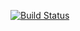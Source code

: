 [![Build Status](https://app.travis-ci.com/omerilbilgi/myDemoApp.svg?token=y5H4spuYkdBebPpEd2Kp&branch=master)](https://app.travis-ci.com/omerilbilgi/myDemoApp)